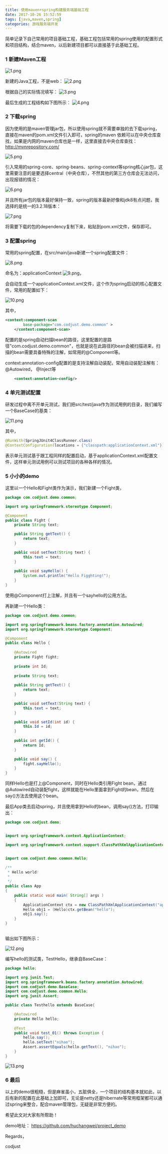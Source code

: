 ```yaml
---
title: 使用maven+spring构建服务端基础工程
date: 2017-10-26 15:52:59
tags: [java,maven,spring]
categories: 游戏服务端开发
---
```

简单记录下自己常用的项目基础工程，基础工程包括常用的spring使用的配置形式和项目结构，结合maven，以后新建项目都可以直接基于此基础工程。

### 1 新建Maven工程

![1.png](http://upload-images.jianshu.io/upload_images/3981501-409d2206f0f71964.png?imageMogr2/auto-orient/strip%7CimageView2/2/w/1240)
<!--more-->
新建的Java工程，不是web：
![2.png](http://upload-images.jianshu.io/upload_images/3981501-07646685637bc55e.png?imageMogr2/auto-orient/strip%7CimageView2/2/w/1240)

根据自己的实际情况填写：
![3.png](http://upload-images.jianshu.io/upload_images/3981501-c447d141e8c26dda.png?imageMogr2/auto-orient/strip%7CimageView2/2/w/1240)

最后生成的工程结构如下图所示：
![4.png](http://upload-images.jianshu.io/upload_images/3981501-96ead9ea38e3abe1.png?imageMogr2/auto-orient/strip%7CimageView2/2/w/1240)

### 2 下载spring
因为使用的是maven管理jar包，所以使用spring就不需要单独的去下载spring，直接在maven的pom.xml文件引入即可，spring的maven 依赖可以在中央仓库查找，如果是内网的maven仓库也是一样，这里直接去中央仓库查找：http://mvnrepository.com/


![5.png](http://upload-images.jianshu.io/upload_images/3981501-31299db1f88f0485.png?imageMogr2/auto-orient/strip%7CimageView2/2/w/1240)

引入常用的spring-core、spring-beans、spring-context等spring核心jar包，这里需要注意的是要选择central（中央仓库），不然其他的第三方仓库会无法访问，出现报错的情况：



![6.png](http://upload-images.jianshu.io/upload_images/3981501-b19f49e02f08b6e7.png?imageMogr2/auto-orient/strip%7CimageView2/2/w/1240)

并且所有jar包的版本最好保持一致，spring的版本最新好像和jdk8有点问题，我选择的是统一的3.2.18版本：

![7.png](http://upload-images.jianshu.io/upload_images/3981501-3a97b04f86d41b79.png?imageMogr2/auto-orient/strip%7CimageView2/2/w/1240)

将需要下载的包的dependency复制下来，粘贴到pom.xml文件，保存即可。

### 3 配置spring
常用的spring配置，在src/main/java新建一个spring配置文件：

![8.png](http://upload-images.jianshu.io/upload_images/3981501-762bd3ffd9a321c1.png?imageMogr2/auto-orient/strip%7CimageView2/2/w/1240)

命名为：applicationContext
![9.png](http://upload-images.jianshu.io/upload_images/3981501-57332ea8d0e862a8.png?imageMogr2/auto-orient/strip%7CimageView2/2/w/1240)，

会自动生成一个applicationContext.xml文件，这个作为spring启动的核心配置文件，常用的配置如下：

![10.png](http://upload-images.jianshu.io/upload_images/3981501-3ad1ad1a0a597bd8.png?imageMogr2/auto-orient/strip%7CimageView2/2/w/1240)

其中，
```xml
<context:component-scan 
		base-package="com.codjust.demo.common" >
	</context:component-scan>
```
配置的是spring自动扫描bean的路径，这里配置的是路径"com.codjust.demo.common"，也就是说在此路径的bean会被扫描进来，扫描的bean需要具备特殊的注解，如常用的@Component等。

context:annotation-config配置的是支持注解自动装配，常用自动装配注解有：	@Autowired，	@Inject等
```xml
	<context:annotation-config/>
```

### 4 单元测试配置
研发过程中离不开单元测试，我们把src/test/java作为测试用例的目录，我们编写一个BaseCase的基类：

![11.png](http://upload-images.jianshu.io/upload_images/3981501-c5ac1e1ac6a2dd45.png?imageMogr2/auto-orient/strip%7CimageView2/2/w/1240)

其中，
```java
@RunWith(SpringJUnit4ClassRunner.class)
@ContextConfiguration(locations = {"classpath:applicationContext.xml"})
```
表示单元测试基于跟工程同样的配置启动，基于applicationContext.xml配置文件，这样单元测试用例可以测试项目的各种各样的情况。

### 5 小小的demo
这里以一个Hello和Fight类作为演示，我们新建一个Fight类，
```java
package com.codjust.demo.common;

import org.springframework.stereotype.Component;

@Component
public class Fight {
	private String text;

	public String getText() {
		return text;
	}

	public void setText(String text) {
		this.text = text;
	}
	
	public void sayHello() {
		System.out.println("Hello Figghting!");
	}
}
```
使用@Component打上注解，并且有一个sayhello的公用方法。

再新建一个Hello类：
```java
package com.codjust.demo.common;

import org.springframework.beans.factory.annotation.Autowired;
import org.springframework.stereotype.Component;

@Component
public class Hello {	
	
	@Autowired
	private Fight fight;
	
	private int Id;
	
	private String text;
	
	public String getText() {
		return text;
	}

	public void setText(String text) {
		this.text = text;
	}

	public void setId(int id) {
		this.Id = id;
	}
	
	public int getId() {
		return Id;
	}

	public void say() {
		fight.sayHello();
	}
}
```
同样Hello也是打上@Component，同时在Hello类引用Fight bean，通过@Autowired自动装配fight，这样就能在Hello里面拿到Fight的bean，然后在say()方法去使用这个bean。

最后App类去启动spring，并且使用拿到Hello的bean，调用say()方法，打印输出：

```java
package com.codjust.demo;


import org.springframework.context.ApplicationContext;

import org.springframework.context.support.ClassPathXmlApplicationContext;


import com.codjust.demo.common.Hello;

/**
 * Hello world!
 *
 */
public class App 
{
    public static void main( String[] args )
    {
    	ApplicationContext ctx = new ClassPathXmlApplicationContext("applicationContext.xml");		
		Hello obj1 = (Hello)ctx.getBean("hello");
		obj1.say();    	
    }
}
 
```
输出如下图所示：

![12.png](http://upload-images.jianshu.io/upload_images/3981501-9b85e699cb9fee9e.png?imageMogr2/auto-orient/strip%7CimageView2/2/w/1240)

编写hello的测试类，TestHello，继承自BaseCase：
```java
package hello;

import org.junit.Test;
import org.springframework.beans.factory.annotation.Autowired;
import com.codjust.demo.BaseCase;
import com.codjust.demo.common.Hello;
import org.junit.Assert;

public class Testhello extends BaseCase{

	@Autowired
	private Hello hello;
	
	@Test
	public void test_01() throws Exception {
		hello.say();
		hello.setText("nihao");
		Assert.assertEquals(hello.getText(), "nihao");
	}
}

```

![13.png](http://upload-images.jianshu.io/upload_images/3981501-5717b3c3a2b9e742.png?imageMogr2/auto-orient/strip%7CimageView2/2/w/1240)

### 6 最后

以上的demo很粗糙，但是麻雀虽小，五脏俱全，一个项目的结构基本就如此，以后有新的配置在此基础上加即可，无论是netty还是hibernate等常用框架都可以通过spring来整合，配合maven管理包，无疑是非常方便的。

希望此文对大家有所帮助！

demo地址：
https://github.com/huchangwei/project_demo

Regards，

codjust